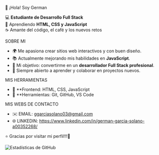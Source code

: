 👋 ¡Hola! Soy German

💻 **Estudiante de Desarrollo Full Stack**  
🚀 Aprendiendo **HTML, CSS y JavaScript**  
☕ Amante del código, el café y los nuevos retos  

SOBRE MI
- 🌍 Me apasiona crear sitios web interactivos y con buen diseño.  
- 📚 Actualmente mejorando mis habilidades en **JavaScript**.  
- 🎯 Mi objetivo: convertirme en un **desarrollador Full Stack profesional**.  
- 💬 Siempre abierto a aprender y colaborar en proyectos nuevos.  

MIS HERRAMIENTAS
- 🧩 **Frontend: HTML, CSS, JavaScript  
- 🔧 **Herramientas: Git, GitHub, VS Code  

MIS WEBS DE CONTACTO
- ✉️ EMAIL: ggarciasolano03@gmail.com
- 🌐 LINKEDIN: https://www.linkedin.com/in/german-garcia-solano-a00352268/


⭐ Gracias por visitar mi perfil!!!🚀

![Estadísticas de GitHub](https://github-readme-stats.vercel.app/api?username=TU_USUARIO&show_icons=true&theme=tokyonight)

